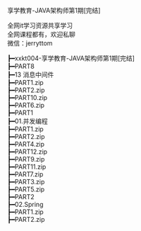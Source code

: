享学教育-JAVA架构师第1期[完结]

全网it学习资源共享学习<br>全网课程都有，欢迎私聊<br>微信：jerryttom<br>

┣━xxkt004-享学教育-JAVA架构师第1期[完结]<br> ┣━PART8<br> ┣━13 消息中间件<br> ┣━PART1.zip<br> ┣━PART2.zip<br> ┣━PART10.zip<br> ┣━PART6.zip<br> ┣━PART1<br> ┣━01.并发编程<br> ┣━PART1.zip<br> ┣━PART2.zip<br> ┣━PART4.zip<br> ┣━PART12.zip<br> ┣━PART9.zip<br> ┣━PART11.zip<br> ┣━PART7.zip<br> ┣━PART3.zip<br> ┣━PART5.zip<br> ┣━PART2<br> ┣━02.Spring<br> ┣━PART1.zip<br> ┣━PART2.zip
